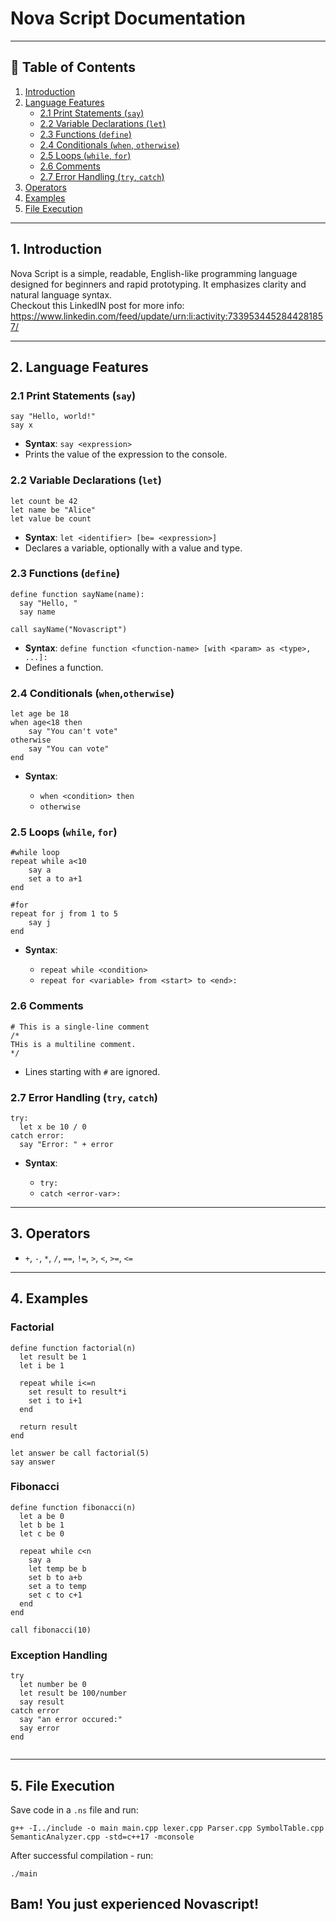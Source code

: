 # Nova Script Documentation

---

## 📘 Table of Contents

1. [Introduction](#1-introduction)  
2. [Language Features](#2-language-features)  
   - [2.1 Print Statements (`say`)](#21-print-statements-say)  
   - [2.2 Variable Declarations (`let`)](#22-variable-declarations-let)  
   - [2.3 Functions (`define`)](#23-functions-define)  
   - [2.4 Conditionals (`when`, `otherwise`)](#24-conditionals-when-otherwise)  
   - [2.5 Loops (`while`, `for`)](#25-loops-while-for)  
   - [2.6 Comments](#26-comments)  
   - [2.7 Error Handling (`try`, `catch`)](#27-error-handling-try-catch)  
3. [Operators](#3-operators)  
4. [Examples](#4-examples)  
5. [File Execution](#5-file-execution)

---

## 1. Introduction

Nova Script is a simple, readable, English-like programming language designed for beginners and rapid prototyping. It emphasizes clarity and natural language syntax.  
Checkout this LinkedIN post for more info:  
https://www.linkedin.com/feed/update/urn:li:activity:7339534452844281857/

---

## 2. Language Features

### 2.1 Print Statements (`say`)

```ns
say "Hello, world!"
say x
```

* **Syntax**: `say <expression>`
* Prints the value of the expression to the console.

### 2.2 Variable Declarations (`let`)

```ns
let count be 42
let name be "Alice"
let value be count
```

* **Syntax**: `let <identifier> [be= <expression>]`
* Declares a variable, optionally with a value and type.

### 2.3 Functions (`define`)

```ns
define function sayName(name):
  say "Hello, "
  say name

call sayName("Novascript")
```

* **Syntax**: `define function <function-name> [with <param> as <type>, ...]:`
* Defines a function.

### 2.4 Conditionals (`when`,`otherwise`)

```ns
let age be 18
when age<18 then
    say "You can't vote"
otherwise
    say "You can vote"
end
```

* **Syntax**:

  * `when <condition> then`
  * `otherwise`

### 2.5 Loops (`while`, `for`)

```ns
#while loop
repeat while a<10
    say a
    set a to a+1
end

#for
repeat for j from 1 to 5
    say j
end
```

* **Syntax**:

  * `repeat while <condition>`
  * `repeat for <variable> from <start> to <end>:`

### 2.6 Comments

```ns
# This is a single-line comment
/*
THis is a multiline comment.
*/
```

* Lines starting with `#` are ignored.

### 2.7 Error Handling (`try`, `catch`)

```ns
try:
  let x be 10 / 0
catch error:
  say "Error: " + error
```

* **Syntax**:

  * `try:`
  * `catch <error-var>:`

---


## 3. Operators

* `+`, `-`, `*`, `/`, `==`, `!=`, `>`, `<`, `>=`, `<=`

---

## 4. Examples

### Factorial

```ns
define function factorial(n)
  let result be 1
  let i be 1

  repeat while i<=n
    set result to result*i
    set i to i+1
  end

  return result
end

let answer be call factorial(5)
say answer
```

### Fibonacci

```ns
define function fibonacci(n)
  let a be 0
  let b be 1
  let c be 0

  repeat while c<n
    say a
    let temp be b
    set b to a+b
    set a to temp
    set c to c+1
  end
end

call fibonacci(10)
```
### Exception Handling

```ns
try
  let number be 0
  let result be 100/number
  say result
catch error
  say "an error occured:"
  say error
end


```

---

## 5. File Execution

Save code in a `.ns` file and run:

```terminal
g++ -I../include -o main main.cpp lexer.cpp Parser.cpp SymbolTable.cpp SemanticAnalyzer.cpp -std=c++17 -mconsole
```
After successful compilation - run:
```
./main
```
Bam! You just experienced Novascript!
---

